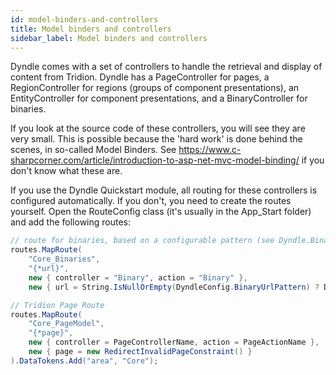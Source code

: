 ```yaml
---
id: model-binders-and-controllers
title: Model binders and controllers
sidebar_label: Model binders and controllers
---
```


Dyndle comes with a set of controllers to handle the retrieval and display of content from Tridion. Dyndle has a PageController for pages, a RegionController for regions (groups of component presentations), an EntityController for component presentations, and a BinaryController for binaries.

If you look at the source code of these controllers, you will see they are very small. This is possible because the 'hard work' is done behind the scenes, in so-called Model Binders. See https://www.c-sharpcorner.com/article/introduction-to-asp-net-mvc-model-binding/ if you don't know what these are.

If you use the Dyndle Quickstart module, all routing for these controllers is configured automatically. If you don't, you need to create the routes yourself. Open the RouteConfig class (it's usually in the App_Start folder) and add the following routes:

```c#
// route for binaries, based on a configurable pattern (see Dyndle.BinaryUrlPattern in Web.config)
routes.MapRoute(
    "Core_Binaries",
    "{*url}",
    new { controller = "Binary", action = "Binary" },
    new { url = String.IsNullOrEmpty(DyndleConfig.BinaryUrlPattern) ? DEFAULT_BINARY_URL_PATTERN : DyndleConfig.BinaryUrlPattern });

// Tridion Page Route
routes.MapRoute(
    "Core_PageModel",
    "{*page}",
    new { controller = PageControllerName, action = PageActionName },
    new { page = new RedirectInvalidPageConstraint() }
).DataTokens.Add("area", "Core");
```



